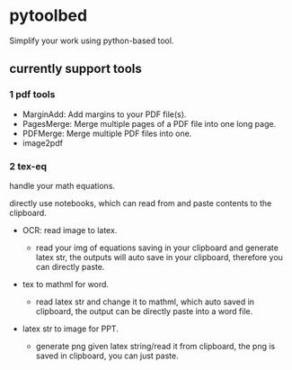 # pytoolbed

Simplify your work using python-based tool.

## currently support tools

### 1 pdf tools

* MarginAdd: Add margins to your PDF file(s).
* PagesMerge: Merge multiple pages of a PDF file into one long page.
* PDFMerge: Merge multiple PDF files into one.
* image2pdf

### 2 tex-eq

handle your math equations.

directly use notebooks, which can read from and paste contents to the clipboard.

- OCR: read image to latex.

  - read your img of equations saving in your clipboard and generate latex str, the outputs will auto save in your clipboard, therefore you can directly paste.
- tex to mathml for word.

  - read latex str and change it to mathml, which auto saved in clipboard, the output can be directly paste into a word file.
- latex str to image for PPT.

  - generate png given latex string/read it from clipboard, the png is saved in clipboard, you can just paste.

### 